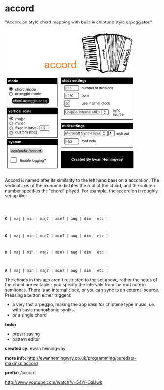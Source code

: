 # accord

"Accordion style chord mapping with built-in chiptune style arpeggiator."

![](accordformax.png)

Accord is named after its similarity to the left hand bass on a accordion. The vertical axis of the monome dictates the root of the chord, and the column number specifies the "chord" played. For example, the accordion is roughly set up like:

<code>

**C** | maj | min | maj7 | min7 | aug | dim | etc |

**G** | maj | min | maj7 | min7 | aug | dim | etc |

**D** | maj | min | maj7 | min7 | aug | dim | etc |

**A** | maj | min | maj7 | min7 | aug | dim | etc |
</code>

The chords in this app aren't restricted to the set above, rather the notes of the chord are editable - you specify the intervals from the root note in semitones. There is an internal clock, or you can sync to an external source. Pressing a button either triggers:

* a very fast arpeggio, making the app ideal for chiptune type music, i.e. with basic monophonic synths. 
* or a single chord

**todo:** 

* preset saving
* pattern editor

**created by:** ewan hemingway

**more info:** http://ewanhemingway.co.uk/programming/puredata-maxmsp/accord


**prefix:** /accord

http://www.youtube.com/watch?v=54iY-OalJwk